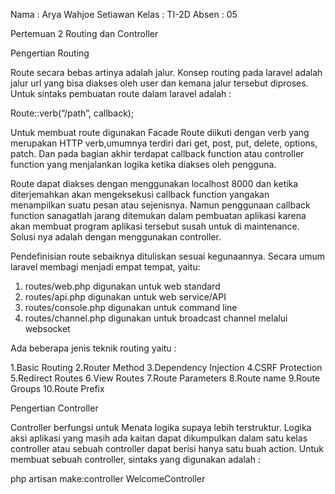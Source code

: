 Nama  : Arya Wahjoe Setiawan
Kelas   : TI-2D
Absen : 05

Pertemuan 2
Routing dan Controller

Pengertian Routing

Route secara bebas artinya adalah jalur. Konsep routing pada laravel adalah jalur url yang bisa diakses oleh user dan kemana jalur tersebut diproses.  Untuk sintaks pembuatan route dalam laravel adalah :

Route::verb(“/path”, callback); 

Untuk membuat route digunakan Facade Route diikuti dengan verb yang merupakan HTTP verb,umumnya terdiri dari get, post, put, delete, options, patch. Dan pada bagian akhir terdapat callback function atau controller function yang menjalankan logika ketika diakses oleh pengguna.

Route dapat diakses dengan menggunakan localhost 8000 dan ketika diterjemahkan akan mengeksekusi callback function yangakan menampilkan suatu pesan atau sejenisnya. Namun penggunaan callback function sanagatlah jarang ditemukan dalam pembuatan aplikasi karena akan membuat program aplikasi tersebut susah untuk di maintenance. Solusi nya adalah dengan menggunakan controller.

Pendefinisian route sebaiknya dituliskan sesuai kegunaannya. Secara umum laravel membagi
menjadi empat tempat, yaitu:

1. routes/web.php digunakan untuk web standard
2. routes/api.php digunakan untuk web service/API
3. routes/console.php digunakan untuk command line
4. routes/channel.php digunakan untuk broadcast channel melalui websocket 

Ada beberapa jenis teknik routing yaitu :

1.Basic Routing
2.Router Method
3.Dependency Injection
4.CSRF Protection
5.Redirect Routes
6.View Routes
7.Route Parameters
8.Route name
9.Route Groups
10.Route Prefix



Pengertian Controller

Controller berfungsi untuk Menata logika supaya lebih terstruktur. Logika aksi aplikasi yang masih ada kaitan dapat dikumpulkan dalam satu kelas controller atau sebuah controller dapat berisi hanya satu buah action. Untuk membuat sebuah controller, sintaks yang digunakan adalah :

php artisan make:controller WelcomeController 




